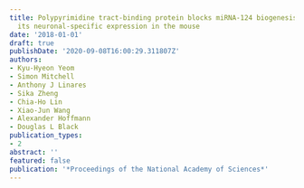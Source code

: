 ```yaml
---
title: Polypyrimidine tract-binding protein blocks miRNA-124 biogenesis to enforce
  its neuronal-specific expression in the mouse
date: '2018-01-01'
draft: true
publishDate: '2020-09-08T16:00:29.311807Z'
authors:
- Kyu-Hyeon Yeom
- Simon Mitchell
- Anthony J Linares
- Sika Zheng
- Chia-Ho Lin
- Xiao-Jun Wang
- Alexander Hoffmann
- Douglas L Black
publication_types:
- 2
abstract: ''
featured: false
publication: '*Proceedings of the National Academy of Sciences*'
---
```


